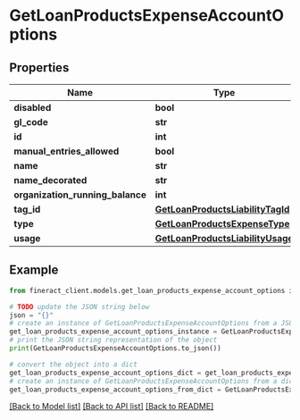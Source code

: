# GetLoanProductsExpenseAccountOptions


## Properties

Name | Type | Description | Notes
------------ | ------------- | ------------- | -------------
**disabled** | **bool** |  | [optional] 
**gl_code** | **str** |  | [optional] 
**id** | **int** |  | [optional] 
**manual_entries_allowed** | **bool** |  | [optional] 
**name** | **str** |  | [optional] 
**name_decorated** | **str** |  | [optional] 
**organization_running_balance** | **int** |  | [optional] 
**tag_id** | [**GetLoanProductsLiabilityTagId**](GetLoanProductsLiabilityTagId.md) |  | [optional] 
**type** | [**GetLoanProductsExpenseType**](GetLoanProductsExpenseType.md) |  | [optional] 
**usage** | [**GetLoanProductsLiabilityUsage**](GetLoanProductsLiabilityUsage.md) |  | [optional] 

## Example

```python
from fineract_client.models.get_loan_products_expense_account_options import GetLoanProductsExpenseAccountOptions

# TODO update the JSON string below
json = "{}"
# create an instance of GetLoanProductsExpenseAccountOptions from a JSON string
get_loan_products_expense_account_options_instance = GetLoanProductsExpenseAccountOptions.from_json(json)
# print the JSON string representation of the object
print(GetLoanProductsExpenseAccountOptions.to_json())

# convert the object into a dict
get_loan_products_expense_account_options_dict = get_loan_products_expense_account_options_instance.to_dict()
# create an instance of GetLoanProductsExpenseAccountOptions from a dict
get_loan_products_expense_account_options_from_dict = GetLoanProductsExpenseAccountOptions.from_dict(get_loan_products_expense_account_options_dict)
```
[[Back to Model list]](../README.md#documentation-for-models) [[Back to API list]](../README.md#documentation-for-api-endpoints) [[Back to README]](../README.md)


